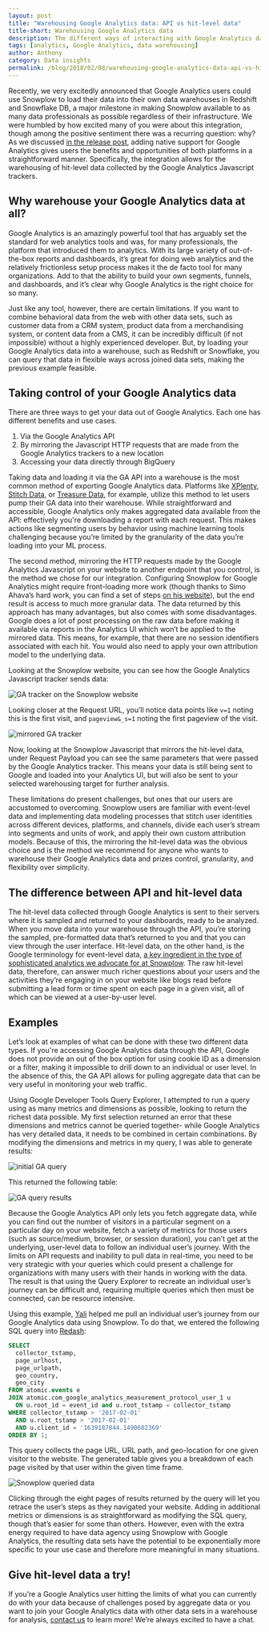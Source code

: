 ```yaml
---
layout: post
title: "Warehousing Google Analytics data: API vs hit-level data"
title-short: Warehousing Google Analytics data
description: The different ways of interacting with Google Analytics data
tags: [analytics, Google Analytics, data warehousing]
author: Anthony
category: Data insights
permalink: /blog/2018/02/08/warehousing-google-analytics-data-api-vs-hit-level-data/
---
```


Recently, we very excitedly announced that Google Analytics users could use Snowplow to load their data into their own data warehouses in Redshift and Snowflake DB, a major milestone in making Snowplow available to as many data professionals as possible regardless of their infrastructure. We were humbled by how excited many of you were about this integration, though among the positive sentiment there was a recurring question: why? As we discussed [in the release post][r99], adding native support for Google Analytics gives users the benefits and opportunities of both platforms in a straightforward manner. Specifically, the integration allows for the warehousing of hit-level data collected by the Google Analytics Javascript trackers.

<h2 id="warehouse">Why warehouse your Google Analytics data at all?</h2>

Google Analytics is an amazingly powerful tool that has arguably set the standard for web analytics tools and was, for many professionals, the platform that introduced them to analytics. With its large variety of out-of-the-box reports and dashboards, it’s great for doing web analytics and the relatively frictionless setup process makes it the de facto tool for many organizations. Add to that the ability to build your own segments, funnels, and dashboards, and it’s clear why Google Analytics is the right choice for so many.

Just like any tool, however, there are certain limitations. If you want to combine behavioral data from the web with other data sets, such as customer data from a CRM system, product data from a merchandising system, or content data from a CMS, it can be incredibly difficult (if not impossible) without a highly experienced developer. But, by loading your Google Analytics data into a warehouse, such as Redshift or Snowflake, you can query that data in flexible ways across joined data sets, making the previous example feasible.

<h2 id="control">Taking control of your Google Analytics data</h2>

There are three ways to get your data out of Google Analytics. Each one has different benefits and use cases.

1. Via the Google Analytics API
2. By mirroring the Javascript HTTP requests that are made from the Google Analytics trackers to a new location
3. Accessing your data directly through BigQuery

Taking data and loading it via the GA API into a warehouse is the most common method of exporting Google Analytics data. Platforms like [XPlenty][xplenty], [Stitch Data][stitch], or [Treasure Data][treasure], for example, utilize this method to let users pump their GA data into their warehouse. While straightforward and accessible, Google Analytics only makes aggregated data available from the API: effectively you're downloading a report with each request. This makes actions like segmenting users by behavior using machine learning tools challenging because you’re limited by the granularity of the data you’re loading into your ML process.

The second method, mirroring the HTTP requests made by the Google Analytics Javascript on your website to another endpoint that you control, is the method we chose for our integration. Configuring Snowplow for Google Analytics might require front-loading more work (though thanks to Simo Ahava’s hard work, you can find a set of steps [on his website][simo]), but the end result is access to much more granular data. The data returned by this approach has many advantages, but also comes with some disadvantages. Google does a lot of post processing on the raw data before making it available via reports in the Analytics UI which won’t be applied to the mirrored data. This means, for example, that there are no session identifiers associated with each hit. You would also need to apply your own attribution model to the underlying data.

Looking at the Snowplow website, you can see how the Google Analytics Javascript tracker sends data:

![GA tracker on the Snowplow website][ga tracker]

Looking closer at the Request URL, you’ll notice data points like `v=1` noting this is the first visit, and `pageview&_s=1` noting the first pageview of the visit.

![mirrored GA tracker][sp mirror]

Now, looking at the Snowplow Javascript that mirrors the hit-level data, under Request Payload you can see the same parameters that were passed by the Google Analytics tracker. This means your data is still being sent to Google and loaded into your Analytics UI, but will also be sent to your selected warehousing target for further analysis.

These limitations do present challenges, but ones that our users are accustomed to overcoming. Snowplow users are familiar with event-level data and implementing data modeling processes that stitch user identities across different devices, platforms, and channels, divide each user’s stream into segments and units of work, and apply their own custom attribution models. Because of this, the mirroring the hit-level data was the obvious choice and is the method we recommend for anyone who wants to warehouse their Google Analytics data and prizes control, granularity, and flexibility over simplicity.

<h2 id="difference between api and hit level data">The difference between API and hit-level data</h2>

The hit-level data collected through Google Analytics is sent to their servers where it is sampled and returned to your dashboards, ready to be analyzed. When you move data into your warehouse through the API, you’re storing the sampled, pre-formatted data that’s returned to you and that you can view through the user interface. Hit-level data, on the other hand, is the Google terminology for event-level data, [a key ingredient in the type of sophisticated analytics we advocate for at Snowplow][intro]. The raw hit-level data, therefore, can answer much richer questions about your users and the activities they’re engaging in on your website like blogs read before submitting a lead form or time spent on each page in a given visit, all of which can be viewed at a user-by-user level.

<h2 id="examples">Examples</h2>

Let’s look at examples of what can be done with these two different data types. If you're accessing Google Analytics data through the API, Google does not provide an out of the box option for using cookie ID as a dimension or a filter, making it impossible to drill down to an individual or user level. In the absence of this, the GA API allows for pulling aggregate data that can be very useful in monitoring your web traffic.

Using Google Developer Tools Query Explorer, I attempted to run a query using as many metrics and dimensions as possible, looking to return the richest data possible. My first selection returned an error that these dimensions and metrics cannot be queried together- while Google Analytics has very detailed data, it needs to be combined in certain combinations. By modifying the dimensions and metrics in my query, I was able to generate results:

![initial GA query][ga query]

This returned the following table:

![GA query results][results]

Because the Google Analytics API only lets you fetch aggregate data, while you can find out the number of visitors in a particular segment on a particular day on your website, fetch a variety of metrics for those users (such as source/medium, browser, or session duration), you can’t get at the underlying, user-level data to follow an individual user’s journey. With the limits on API requests and inability to pull data in real-time, you need to be very strategic with your queries which could present a challenge for organizations with many users with their hands in working with the data. The result is that using the Query Explorer to recreate an individual user’s journey can be difficult and, requiring multiple queries which then must be connected, can be resource intensive.

Using this example, [Yali][author page] helped me pull an individual user’s journey from our Google Analytics data using Snowplow. To do that, we entered the following SQL query into [Redash][redash]:

```SQL
SELECT
  collector_tstamp,
  page_urlhost,
  page_urlpath,
  geo_country,
  geo_city
FROM atomic.events e
JOIN atomic.com_google_analytics_measurement_protocol_user_1 u
  ON u.root_id = event_id and u.root_tstamp = collector_tstamp
WHERE collector_tstamp > '2017-02-01'
  AND u.root_tstamp > '2017-02-01'
  AND u.client_id = '1639187844.1490602369'
ORDER BY 1;
```

This query collects the page URL, URL path, and geo-location for one given visitor to the website. The generated table gives you a breakdown of each page visited by that user within the given time frame.

![Snowplow queried data][snowplow results]


Clicking through the eight pages of results returned by the query will let you retrace the user’s steps as they navigated your website. Adding in additional metrics or dimensions is as straightforward as modifying the SQL query, though that’s easier for some than others. However, even with the extra energy required to have data agency using Snowplow with Google Analytics, the resulting data sets have the potential to be exponentially more specific to your use case and therefore more meaningful in many situations.

<h2 id="try hit-level data">Give hit-level data a try!</h2>

If you’re a Google Analytics user hitting the limits of what you can currently do with your data because of challenges posed by aggregate data or you want to join your Google Analytics data with other data sets in a warehouse for analysis, [contact us][contact] to learn more! We’re always excited to have a chat.



[r99]: https://snowplowanalytics.com/blog/2018/01/25/snowplow-r99-carnac-with-google-analytics-support/

[xplenty]: https://www.xplenty.com/

[stitch]: https://www.stitchdata.com/

[treasure]: https://www.treasuredata.com/

[simo]: https://www.simoahava.com/analytics/snowplow-full-setup-with-google-analytics-tracking/

[ga tracker]: /assets/img/blog/2018/02/ga-tracker.jpg

[sp mirror]: /assets/img/blog/2018/02/sp-ga-tracker.jpg

[intro]: https://snowplowanalytics.com/blog/2016/03/16/introduction-to-event-data-modeling/

[ga query]: /assets/img/blog/2018/02/ga-query.jpg

[results]: /assets/img/blog/2018/02/ga-query-results.jpg

[author page]: https://snowplowanalytics.com/blog/authors/yali/

[redash]: https://redash.io/

[snowplow results]: /assets/img/blog/2018/02/results-sp-ga-tracker.jpg

[contact]: https://snowplowanalytics.com/company/contact-us/

